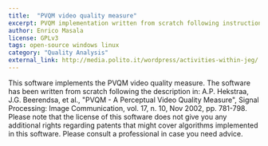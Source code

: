 ```yaml
---
title:  "PVQM video quality measure"
excerpt: PVQM implementation written from scratch following instructions in the paper Hekstraa et al. "PVQM - A Perceptual Video Quality Measure", SPIC, vol.17, Nov 2002.
author: Enrico Masala
license: GPLv3
tags: open-source windows linux
category: "Quality Analysis"
external_link: http://media.polito.it/wordpress/activities-within-jeg/
---
```


This software implements the PVQM video quality measure.  The software has been written from scratch following the description in: 
A.P. Hekstraa, J.G. Beerendsa, et al., "PVQM - A Perceptual Video Quality Measure", Signal Processing: Image Communication, vol. 17, n. 10, Nov 2002, pp. 781-798.
Please note that the license of this software does not give you any additional rights regarding patents that might cover algorithms implemented in this software. Please consult a professional in case you need advice.

